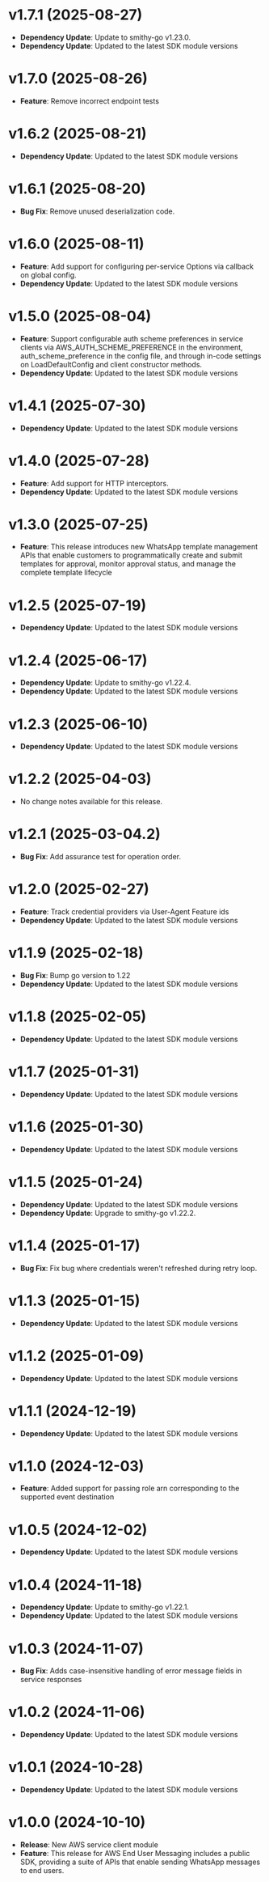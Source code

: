 # v1.7.1 (2025-08-27)

* **Dependency Update**: Update to smithy-go v1.23.0.
* **Dependency Update**: Updated to the latest SDK module versions

# v1.7.0 (2025-08-26)

* **Feature**: Remove incorrect endpoint tests

# v1.6.2 (2025-08-21)

* **Dependency Update**: Updated to the latest SDK module versions

# v1.6.1 (2025-08-20)

* **Bug Fix**: Remove unused deserialization code.

# v1.6.0 (2025-08-11)

* **Feature**: Add support for configuring per-service Options via callback on global config.
* **Dependency Update**: Updated to the latest SDK module versions

# v1.5.0 (2025-08-04)

* **Feature**: Support configurable auth scheme preferences in service clients via AWS_AUTH_SCHEME_PREFERENCE in the environment, auth_scheme_preference in the config file, and through in-code settings on LoadDefaultConfig and client constructor methods.
* **Dependency Update**: Updated to the latest SDK module versions

# v1.4.1 (2025-07-30)

* **Dependency Update**: Updated to the latest SDK module versions

# v1.4.0 (2025-07-28)

* **Feature**: Add support for HTTP interceptors.
* **Dependency Update**: Updated to the latest SDK module versions

# v1.3.0 (2025-07-25)

* **Feature**: This release introduces new WhatsApp template management APIs that enable customers to programmatically create and submit templates for approval, monitor approval status, and manage the complete template lifecycle

# v1.2.5 (2025-07-19)

* **Dependency Update**: Updated to the latest SDK module versions

# v1.2.4 (2025-06-17)

* **Dependency Update**: Update to smithy-go v1.22.4.
* **Dependency Update**: Updated to the latest SDK module versions

# v1.2.3 (2025-06-10)

* **Dependency Update**: Updated to the latest SDK module versions

# v1.2.2 (2025-04-03)

* No change notes available for this release.

# v1.2.1 (2025-03-04.2)

* **Bug Fix**: Add assurance test for operation order.

# v1.2.0 (2025-02-27)

* **Feature**: Track credential providers via User-Agent Feature ids
* **Dependency Update**: Updated to the latest SDK module versions

# v1.1.9 (2025-02-18)

* **Bug Fix**: Bump go version to 1.22
* **Dependency Update**: Updated to the latest SDK module versions

# v1.1.8 (2025-02-05)

* **Dependency Update**: Updated to the latest SDK module versions

# v1.1.7 (2025-01-31)

* **Dependency Update**: Updated to the latest SDK module versions

# v1.1.6 (2025-01-30)

* **Dependency Update**: Updated to the latest SDK module versions

# v1.1.5 (2025-01-24)

* **Dependency Update**: Updated to the latest SDK module versions
* **Dependency Update**: Upgrade to smithy-go v1.22.2.

# v1.1.4 (2025-01-17)

* **Bug Fix**: Fix bug where credentials weren't refreshed during retry loop.

# v1.1.3 (2025-01-15)

* **Dependency Update**: Updated to the latest SDK module versions

# v1.1.2 (2025-01-09)

* **Dependency Update**: Updated to the latest SDK module versions

# v1.1.1 (2024-12-19)

* **Dependency Update**: Updated to the latest SDK module versions

# v1.1.0 (2024-12-03)

* **Feature**: Added support for passing role arn corresponding to the supported event destination

# v1.0.5 (2024-12-02)

* **Dependency Update**: Updated to the latest SDK module versions

# v1.0.4 (2024-11-18)

* **Dependency Update**: Update to smithy-go v1.22.1.
* **Dependency Update**: Updated to the latest SDK module versions

# v1.0.3 (2024-11-07)

* **Bug Fix**: Adds case-insensitive handling of error message fields in service responses

# v1.0.2 (2024-11-06)

* **Dependency Update**: Updated to the latest SDK module versions

# v1.0.1 (2024-10-28)

* **Dependency Update**: Updated to the latest SDK module versions

# v1.0.0 (2024-10-10)

* **Release**: New AWS service client module
* **Feature**: This release for AWS End User Messaging includes a public SDK, providing a suite of APIs that enable sending WhatsApp messages to end users.

